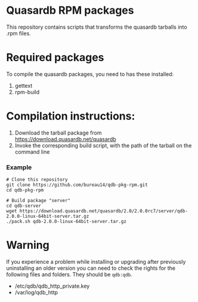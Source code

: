 Quasardb RPM packages
=====================

This repository contains scripts that transforms the quasardb tarballs into .rpm files.

# Required packages

To compile the quasardb packages, you need to has these installed:

1. gettext
2. rpm-build

# Compilation instructions:

1. Download the tarball package from https://download.quasardb.net/quasardb
2. Invoke the corresponding build script, with the path of the tarball on the command line

### Example

    # Clone this repository
    git clone https://github.com/bureau14/qdb-pkg-rpm.git
    cd qdb-pkg-rpm

    # Build package "server"
    cd qdb-server
    wget https://download.quasardb.net/quasardb/2.0/2.0.0rc7/server/qdb-2.0.0-linux-64bit-server.tar.gz
    ./pack.sh qdb-2.0.0-linux-64bit-server.tar.gz

# Warning
If you experience a problem while installing or upgrading after previously uninstalling an older version you can need to check the rights for the following files and folders. They should be `qdb:qdb`.
- /etc/qdb/qdb_http_private.key
- /var/log/qdb_http
